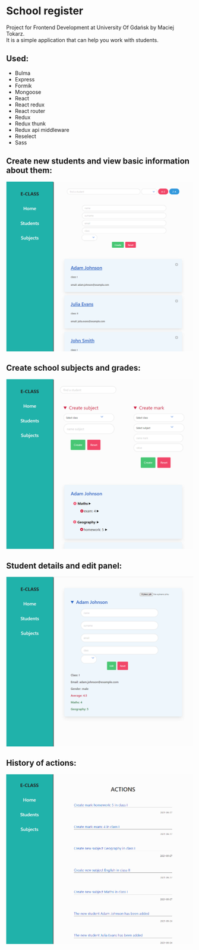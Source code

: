 # School register

Project for Frontend Development at University Of Gdańsk by Maciej Tokarz.  
It is a simple application that can help you work with students.

## Used:
- Bulma
- Express
- Formik
- Mongoose
- React
- React redux
- React router
- Redux
- Redux thunk
- Redux api middleware
- Reselect
- Sass

## Create new students and view basic information about them:  
<img src="Description/1.png" alt="1">  

## Create school subjects and grades:  
<img src="Description/2.png" alt="2">  

## Student details and edit panel:  
<img src="Description/3.png" alt="3">  

## History of actions:  
<img src="Description/4.png" alt="4">  